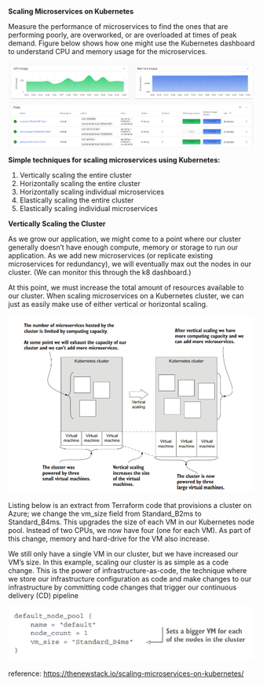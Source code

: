 <b>Scaling Microservices on Kubernetes</b><br>

Measure the performance of microservices to find the ones that are performing poorly, are overworked, or are overloaded at times of peak demand. Figure below shows how one might use the Kubernetes dashboard to understand CPU and memory usage for the microservices.

<img src="https://github.com/rjanapa/rjanapa/blob/main/Scalibility-mS-k8.png" width="500" length="500">

<b>Simple techniques for scaling microservices using Kubernetes:</b><br>

1. Vertically scaling the entire cluster<br>
2. Horizontally scaling the entire cluster<br>
3. Horizontally scaling individual microservices<br>
4. Elastically scaling the entire cluster<br>
5. Elastically scaling individual microservices<br>

<b>Vertically Scaling the Cluster</b><br>

As we grow our application, we might come to a point where our cluster generally doesn’t have enough compute, memory or storage to run our application. As we add new microservices (or replicate existing microservices for redundancy), we will eventually max out the nodes in our cluster. (We can monitor this through the k8 dashboard.)

At this point, we must increase the total amount of resources available to our cluster. When scaling microservices on a Kubernetes cluster, we can just as easily make use of either vertical or horizontal scaling.

<img src="https://github.com/rjanapa/rjanapa/blob/main/vertical-scaling-ms-k8.png" width="500" length="500">

Listing below is an extract from Terraform code that provisions a cluster on Azure; we change the vm_size field from Standard_B2ms to Standard_B4ms. This upgrades the size of each VM in our Kubernetes node pool. Instead of two CPUs, we now have four (one for each VM). As part of this change, memory and hard-drive for the VM also increase.

We still only have a single VM in our cluster, but we have increased our VM’s size. In this example, scaling our cluster is as simple as a code change. This is the power of infrastructure-as-code, the technique where we store our infrastructure configuration as code and make changes to our infrastructure by committing code changes that trigger our continuous delivery (CD) pipeline

<img src="https://github.com/rjanapa/rjanapa/blob/main/TF-vertical-scaling-ms-k8.png" width="500" length="500">

reference: https://thenewstack.io/scaling-microservices-on-kubernetes/



